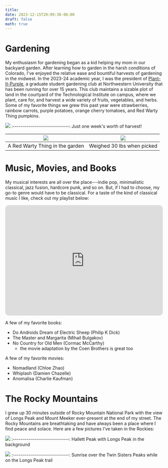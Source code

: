 ```yaml
---
title:    
date: 2023-12-15T20:09:38-06:00
draft: false
math: true
---
```


# Gardening
My enthusiasm for gardening began as a kid helping my mom in our backyard garden. After learning how to garden in the harsh conditions of Colorado, I've enjoyed the relative ease and bountiful harvests of gardening in the midwest. In the 2023-24 academic year, I was the president of [Plant-It-Purple](https://www.northwestern.edu/sustainability/news/2017/2017-03-gardens.html), a graduate student gardening club at Northwestern University that has been running for over 15 years. This club maintains a sizable plot of land in the courtyard of the Technological Institute on campus, where we plant, care for, and harvest a wide variety of fruits, vegetables, and herbs. Some of my favorite things we grew this past year were strawberries, rainbow carrots, purple potatoes, orange cherry tomatoes, and Red Warty Thing pumpkins.

![](/images/harvest.jpg)
:----------------------------:
Just one week's worth of harvest!

![](/images/RWT.jpg) |  ![](/images/RWT2.jpg)
:-------------------------:|:----------------------------:
A Red Warty Thing in the garden  |  Weighed 30 lbs when picked

# Music, Movies, and Books
My musical interests are all over the place---indie pop, minimalistic classical, jazz fusion, hardcore punk, and so on. But, if I had to choose, my go-to genre would have to be classical. For a taste of the kind of classical music I like, check out my playlist below:
<iframe style="border-radius:12px" src="https://open.spotify.com/embed/playlist/5mlMcLTaFnVpwsScloDGab?utm_source=generator" width="100%" height="352" frameBorder="0" allowfullscreen="" allow="autoplay; clipboard-write; encrypted-media; fullscreen; picture-in-picture" loading="lazy"></iframe>

A few of my favorite books:
- Do Androids Dream of Electric Sheep (Philip K Dick)
- The Master and Margarita (Mihail Bulgakov)
- No Country for Old Men (Cormac McCarthy) 
    - the movie adaptation by the Coen Brothers is great too

A few of my favorite movies:
- Nomadland (Chloe Zhao)
- Whiplash (Damien Chazelle)
- Anomalisa (Charlie Kaufman)

# The Rocky Mountains
I grew up 30 minutes outside of Rocky Mountain National Park with the view of Longs Peak and Mount Meeker ever-present at the end of my street. The Rocky Mountains are breathtaking and have always been a place where I find peace and solace. Here are a few pictures I've taken in the Rockies:

![](/images/beautiful_mountains_cropped.jpg)
:----------------------------:
Hallett Peak with Longs Peak in the background


![](/images/mountains.jpg)
:----------------------------:
Sunrise over the Twin Sisters Peaks while on the Longs Peak trail
